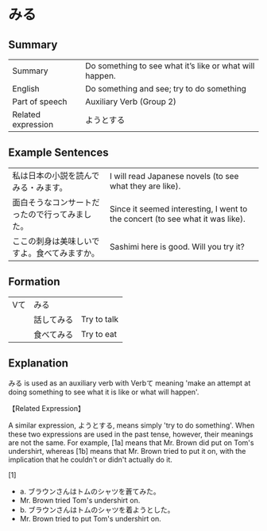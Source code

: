 # みる

## Summary

<table><tr>   <td>Summary</td>   <td>Do something to see what it’s like or what will happen.</td></tr><tr>   <td>English</td>   <td>Do something and see; try to do something</td></tr><tr>   <td>Part of speech</td>   <td>Auxiliary Verb (Group 2)</td></tr><tr>   <td>Related expression</td>   <td>ようとする</td></tr></table>

## Example Sentences

<table><tr>   <td>私は日本の小説を読んでみる・みます。</td>   <td>I will read Japanese novels (to see what they are like).</td></tr><tr>   <td>面白そうなコンサートだったので行ってみました。</td>   <td>Since it seemed interesting, I went to the concert (to see what it was like).</td></tr><tr>   <td>ここの刺身は美味しいですよ。食べてみますか。</td>   <td>Sashimi here is good. Will you try it?</td></tr></table>

## Formation

<table class="table"> <tbody><tr class="tr head"> <td class="td"><span class="bold"><span>Vて</span></span></td> <td class="td"><span class="concept">みる</span> </td> <td class="td"><span>&nbsp;</span></td> </tr> <tr class="tr"> <td class="td"><span>&nbsp;</span></td> <td class="td"><span>話して<span class="concept">みる</span></span> </td> <td class="td"><span>Try    to talk</span></td> </tr> <tr class="tr"> <td class="td"><span>&nbsp;</span></td> <td class="td"><span>食べて<span class="concept">みる</span></span> </td> <td class="td"><span>Try    to eat</span></td> </tr></tbody></table>

## Explanation

<p><span class="cloze">みる</span> is used as an auxiliary verb with Verbて meaning 'make an attempt at doing something to see what it is like or what will happen'.</p>  <p>【Related Expression】</p>  <p>A similar expression, ようとする, means simply 'try to do something'. When these two expressions are used in the past tense, however, their meanings are not the same. For example, [1a] means that Mr. Brown did put on Tom's undershirt, whereas [1b] means that Mr. Brown tried to put it on, with the implication that he couldn't or didn't actually do it.</p>  <p>[1]</p>  <ul> <li>a. ブラウンさんはトムのシャツを蒼て<span class="cloze">みた</span>。</li> <li>Mr. Brown tried Tom's undershirt on.</li> <div class="divide"></div> <li>b. ブラウンさんはトムのシャツを着ようとした。</li> <li>Mr. Brown tried to put Tom's undershirt on.</li> </ul>

